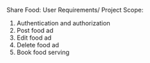 Share Food:
User Requirements/ Project Scope:
1. Authentication and authorization
2. Post food ad
3. Edit food ad
4. Delete food ad
5. Book food serving 
